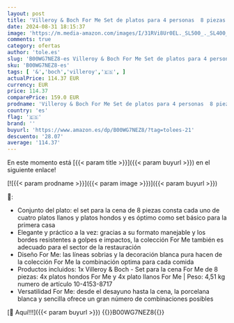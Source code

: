 ```yaml
---
layout: post
title: 'Villeroy & Boch For Me Set de platos para 4 personas  8 piezas  Porcelana Premium  Blanco'
date: 2024-08-31 18:15:37
image: 'https://m.media-amazon.com/images/I/31RVi8Ur0EL._SL500_._SL400_.jpg'
comments: true
category: ofertas
author: 'tole.es'
slug: 'B00WG7NEZ8-es Villeroy & Boch For Me Set de platos para 4 personas 8...'
sku: 'B00WG7NEZ8-es'
tags: [ '&','boch','villeroy','🇪🇸', ]
actualPrice: 114.37 EUR
currency: EUR
price: 114.37
comparePrice: 159.0 EUR
prodname: 'Villeroy & Boch For Me Set de platos para 4 personas  8 piezas  Porcelana Premium  Blanco'
country: 'es'
flag: '🇪🇸'
brand: ''
buyurl: 'https://www.amazon.es/dp/B00WG7NEZ8/?tag=tolees-21'
descuento: '28.07'
average: '114.37'
---
```


En este momento está [{{< param title >}}]({{< param buyurl >}}) en el siguiente enlace!

[![{{< param prodname >}}]({{< param image >}})]({{< param buyurl >}})

🔎:

- Conjunto del plato: el set para la cena de 8 piezas consta cada uno de cuatro platos llanos y platos hondos y es óptimo como set básico para la primera casa
- Elegante y práctico a la vez: gracias a su formato manejable y los bordes resistentes a golpes e impactos, la colección For Me también es adecuado para el sector de la restauración
- Diseño For Me: las líneas sobrias y la decoración blanca pura hacen de la colección For Me la combinación optima para cada comida
- Productos incluidos: 1x Villeroy & Boch - Set para la cena For Me de 8 piezas: 4x platos hondos For Me y 4x plato llanos For Me | Peso: 4,51 kg numero de artículo 10-4153-8717
- Versatilidad For Me: desde el desayuno hasta la cena, la porcelana blanca y sencilla ofrece un gran número de combinaciones posibles

[🛒 Aquí!!!]({{< param buyurl >}})
{{<world>}}B00WG7NEZ8{{</world>}}

